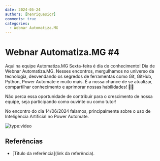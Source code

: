 ```yaml
---
date: 2024-05-24
authors: [henriquesiqr]
comments: true
categories:
  - Webnar Automatiza.MG
---
```


# Webnar Automatiza.MG #4

Aqui na equipe Automatiza.MG Sexta-feira é dia de conhecimento!
Dia de Webnar Automatiza.MG.
Nesses encontros, mergulhamos no universo da tecnologia, desvendando os segredos de ferramentas como Git, GitHub, Python, Power Automate e muito mais.
É a nossa chance de se atualizar, compartilhar conhecimento e aprimorar nossas habilidades! :rocket::rocket:

<!-- more -->

Não perca essa oportunidade de contribuir para o crescimento de nossa equipe, seja participando como ouvinte ou como tutor!

No encontro do dia 14/06/2024 falamos, principalmente sobre o uso de Inteligência Artificial no Power Automate.

![type:video](https://www.youtube.com/embed/_6Q9dBzq7c4)

## Referências

- [Título da referência](link da referência).
